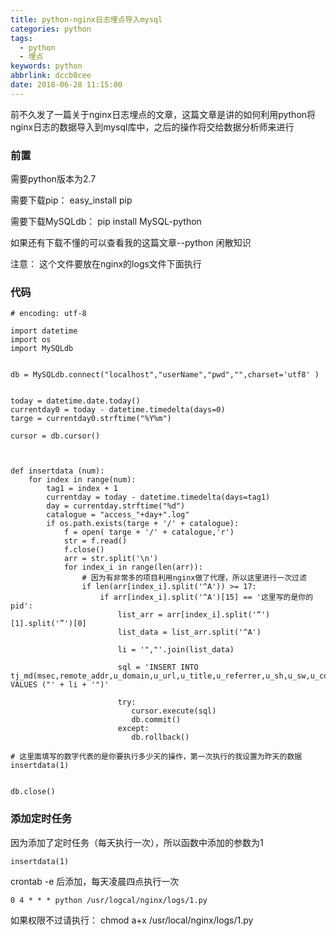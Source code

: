 ```yaml
---
title: python-nginx日志埋点导入mysql
categories: python
tags:
  - python
  - 埋点
keywords: python
abbrlink: dccb0cee
date: 2018-06-28 11:15:00
---
```


前不久发了一篇关于nginx日志埋点的文章，这篇文章是讲的如何利用python将nginx日志的数据导入到mysql库中，之后的操作将交给数据分析师来进行

### 前置

需要python版本为2.7

需要下载pip： easy_install pip

需要下载MySQLdb： pip install MySQL-python

如果还有下载不懂的可以查看我的这篇文章--python 闲散知识

注意： 这个文件要放在nginx的logs文件下面执行

### 代码

```
# encoding: utf-8

import datetime
import os
import MySQLdb


db = MySQLdb.connect("localhost","userName","pwd","",charset='utf8' )


today = datetime.date.today()
currentday0 = today - datetime.timedelta(days=0)
targe = currentday0.strftime("%Y%m")

cursor = db.cursor()



def insertdata (num):
	for index in range(num):
		tag1 = index + 1
		currentday = today - datetime.timedelta(days=tag1)
		day = currentday.strftime("%d")
		catalogue = "access_"+day+".log"
		if os.path.exists(targe + '/' + catalogue):
			f = open( targe + '/' + catalogue,'r')
			str = f.read()
			f.close()
			arr = str.split('\n')
			for index_i in range(len(arr)):
			    # 因为有非常多的项目利用nginx做了代理，所以这里进行一次过滤
				if len(arr[index_i].split('^A')) >= 17:
					if arr[index_i].split('^A')[15] == '这里写的是你的pid':
						list_arr = arr[index_i].split('“')[1].split('”')[0]
						list_data = list_arr.split('^A')
					
						li = '","'.join(list_data)
						
						sql = 'INSERT INTO tj_md(msec,remote_addr,u_domain,u_url,u_title,u_referrer,u_sh,u_sw,u_cd,u_lang,http_user_agent,u_utrace,u_account,time_local,u_uid,u_pid,u_option) VALUES ("' + li + '")'
				
						try:
						   cursor.execute(sql)
						   db.commit()
						except:
						   db.rollback()

# 这里面填写的数字代表的是你要执行多少天的操作，第一次执行的我设置为昨天的数据
insertdata(1)


db.close()

```

### 添加定时任务

因为添加了定时任务（每天执行一次），所以函数中添加的参数为1

```
insertdata(1)

```

crontab -e  后添加，每天凌晨四点执行一次

```
0 4 * * * python /usr/logcal/nginx/logs/1.py

```
如果权限不过请执行：
chmod a+x /usr/local/nginx/logs/1.py





